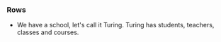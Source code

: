 ### Rows

- We have a school, let's call it Turing. Turing has students, teachers, classes and courses.

